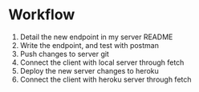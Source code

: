 # Workflow

1. Detail the new endpoint in my server README
2. Write the endpoint, and test with postman
3. Push changes to server git
4. Connect the client with local server through fetch
5. Deploy the new server changes to heroku
6. Connect the client with heroku server through fetch
